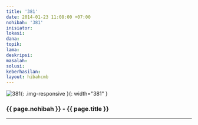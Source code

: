 ```yaml
---
title: '381'
date: 2014-01-23 11:08:00 +07:00
nohibah: '381'
inisiator: 
lokasi: 
dana: 
topik: 
lama: 
deskripsi: 
masalah: 
solusi: 
keberhasilan: 
layout: hibahcmb
---
```


![381](/static/img/hibahcmb/381.png){: .img-responsive }{: width="381" }

### {{ page.nohibah }} - {{ page.title }}

---
